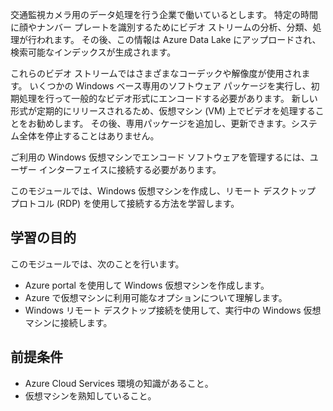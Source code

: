 交通監視カメラ用のデータ処理を行う企業で働いているとします。 特定の時間に顔やナンバー プレートを識別するためにビデオ ストリームの分析、分類、処理が行われます。 その後、この情報は Azure Data Lake にアップロードされ、検索可能なインデックスが生成されます。

これらのビデオ ストリームではさまざまなコーデックや解像度が使用されます。 いくつかの Windows ベース専用のソフトウェア パッケージを実行し、初期処理を行って一般的なビデオ形式にエンコードする必要があります。 新しい形式が定期的にリリースされるため、仮想マシン (VM) 上でビデオを処理することをお勧めします。 その後、専用パッケージを追加し、更新できます。システム全体を停止することはありません。

ご利用の Windows 仮想マシンでエンコード ソフトウェアを管理するには、ユーザー インターフェイスに接続する必要があります。

このモジュールでは、Windows 仮想マシンを作成し、リモート デスクトップ プロトコル (RDP) を使用して接続する方法を学習します。

## <a name="learning-objectives"></a>学習の目的
このモジュールでは、次のことを行います。

- Azure portal を使用して Windows 仮想マシンを作成します。
- Azure で仮想マシンに利用可能なオプションについて理解します。
- Windows リモート デスクトップ接続を使用して、実行中の Windows 仮想マシンに接続します。

## <a name="prerequisites"></a>前提条件

- Azure Cloud Services 環境の知識があること。
- 仮想マシンを熟知していること。
